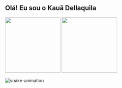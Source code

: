 ## Olá! Eu sou o Kauã Dellaquila 

<div>
  <img height="180cm" src="https://github-readme-stats.vercel.app/api?username=Dellaquila07&show_icons=true&theme=tokyonight">
  <img height="180cm" src="https://github-readme-stats.vercel.app/api/top-langs/?username=Dellaquila07&layout=compact&langs_count=16&theme=tokyonight">
</div>

![snake-animation]("https://github.com/Dellaquila07/Dellaquila07/blob/output//github-contribution-grid-snake.svg")
